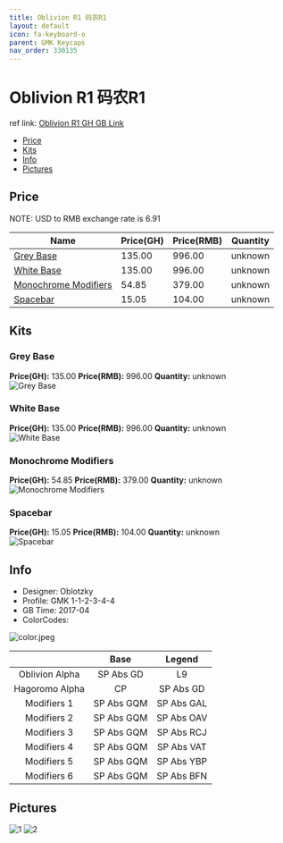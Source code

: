 ```yaml
---
title: Oblivion R1 码农R1
layout: default
icon: fa-keyboard-o
parent: GMK Keycaps
nav_order: 330135
---
```


# Oblivion R1 码农R1

ref link: [Oblivion R1 GH GB Link](https://geekhack.org/index.php?topic=89241.0)

* [Price](#price)
* [Kits](#kits)
* [Info](#info)
* [Pictures](#pictures)


## Price  
NOTE: USD to RMB exchange rate is 6.91

| Name          | Price(GH)    |  Price(RMB) | Quantity |
| ------------- | ------------ |  ---------- | -------- |
|[Grey Base](#grey-base)|135.00|996.00|unknown|
|[White Base](#white-base)|135.00|996.00|unknown|
|[Monochrome Modifiers](#monochrome-modifiers)|54.85|379.00|unknown|
|[Spacebar](#spacebar)|15.05|104.00|unknown|


## Kits
### Grey Base
**Price(GH):** 135.00    **Price(RMB):** 996.00    **Quantity:** unknown  
<img src="{{ 'assets/images/gmk-keycaps/oblivionr1/kits_pics/grey-base.jpg' | relative_url }}" alt="Grey Base" class="image featured">

### White Base
**Price(GH):** 135.00    **Price(RMB):** 996.00    **Quantity:** unknown  
<img src="{{ 'assets/images/gmk-keycaps/oblivionr1/kits_pics/white-base.jpg' | relative_url }}" alt="White Base" class="image featured">

### Monochrome Modifiers
**Price(GH):** 54.85    **Price(RMB):** 379.00    **Quantity:** unknown  
<img src="{{ 'assets/images/gmk-keycaps/oblivionr1/kits_pics/monochrome-modifiers.jpg' | relative_url }}" alt="Monochrome Modifiers" class="image featured">

### Spacebar
**Price(GH):** 15.05    **Price(RMB):** 104.00    **Quantity:** unknown  
<img src="{{ 'assets/images/gmk-keycaps/oblivionr1/kits_pics/spacebar.jpg' | relative_url }}" alt="Spacebar" class="image featured">


## Info
* Designer: Oblotzky
* Profile: GMK 1-1-2-3-4-4
* GB Time: 2017-04
* ColorCodes: 

<img src="{{ 'assets/images/gmk-keycaps/oblivionr2/color.jpeg' | relative_url }}" alt="color.jpeg" class="image featured">

||Base|Legend
| :-------------: | :-------------: | :------------:
Oblivion Alpha|SP Abs GD|L9
Hagoromo Alpha|CP|SP Abs GD
Modifiers 1|SP Abs GQM|SP Abs GAL
Modifiers 2|SP Abs GQM|SP Abs OAV
Modifiers 3|SP Abs GQM|SP Abs RCJ
Modifiers 4|SP Abs GQM|SP Abs VAT
Modifiers 5|SP Abs GQM|SP Abs YBP
Modifiers 6|SP Abs GQM|SP Abs BFN


## Pictures
<img src="{{ 'assets/images/gmk-keycaps/oblivionr1/rendering_pics/1.jpg' | relative_url }}" alt="1" class="image featured">
<img src="{{ 'assets/images/gmk-keycaps/oblivionr1/rendering_pics/2.jpg' | relative_url }}" alt="2" class="image featured">
